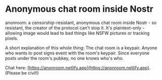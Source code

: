 # Anonymous chat room inside Nostr
anonroom: a censorship-resistant, anonymous chat room inside Nostr - so resistant, the creator of the protocol can't stop it. It's plaintext-only - allowing image would lead to bad things like NSFW pictures or tracking pixels.

A short explanation of this whole thing: The chat room is a keypair. Anyone who wants to post signs event with the room's keypair. Since everyone posts under the room's pubkey, no one knows who's who.

Chat here: [https://anonroom.netlify.app](https://anonroom.netlify.app). (Please be civil!)
